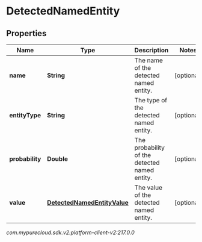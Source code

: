 # DetectedNamedEntity


## Properties

| Name | Type | Description | Notes |
| ------------ | ------------- | ------------- | ------------- |
| **name** | **String** | The name of the detected named entity. |  [optional] |
| **entityType** | **String** | The type of the detected named entity. |  [optional] |
| **probability** | **Double** | The probability of the detected named entity. |  [optional] |
| **value** | [**DetectedNamedEntityValue**](DetectedNamedEntityValue) | The value of the detected named entity. |  [optional] |




_com.mypurecloud.sdk.v2:platform-client-v2:217.0.0_
